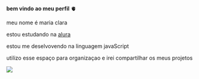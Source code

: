 **bem vindo ao meu perfil** 🫀

meu nome é maria clara 

estou estudando na [alura](https://www.alura.com.br)

estou me deselvovendo na linguagem javaScript 

utilizo esse espaço para organizaçao e irei compartilhar os meus projetos 

![](https://media1.tenor.com/m/OuRaxos3umsAAAAC/blindspot-jane.gif)
